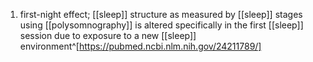 1. first-night effect; [[sleep]] structure as measured by [[sleep]] stages using [[polysomnography]] is altered specifically in the first [[sleep]] session due to exposure to a new [[sleep]] environment^[https://pubmed.ncbi.nlm.nih.gov/24211789/]